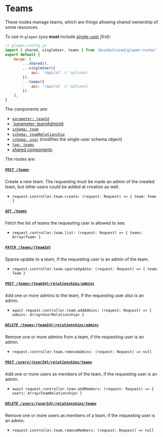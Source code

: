# Teams

These routes manage teams, which are things allowing shared ownership of some resources.

To use in `glopen` (you **must** include [single-user](../single-user/README.md) *first*):

```js
// glopen.config.js
import { shared, singleUser, teams } from '@saibotsivad/glopen-routes'
export default {
	merge: [
		...shared(),
		...singleUser({
			api: '/api/v1' // optional
		}),
		...teams({
			api: '/api/v1' // optional
		})
	],
}
```

The components are:

- [`parameter: teamId`](./openapi/components/parameters/teamId.@.js)
- [`parameter: teamAdminId](./openapi/components/parameters/teamAdminId.@.js)
- [`schema: team`](./openapi/components/schemas/team.@.js)
- [`schema: teamRelationship`](./openapi/components/schemas/teamRelationship.@.js)
- [`schema: user`](./openapi/components/schemas/user.@.js) (modifies the single-user schema object)
- [`tag: teams`](./openapi/tags.@.js)
- [shared components](../_shared/README.md)

The routes are:

##### [`POST /teams`](./routes/paths/teams/post.@.js)

Create a new team. The requesting must be made an admin of the created team, but other users could be added at creation as well.

- `request.controller.team.create: (request: Request) => { team: Team }`

##### [`GET /teams`](./routes/paths/teams/get.@.js)

Fetch the list of teams the requesting user is allowed to see.

- `request.controller.team.list: (request: Request) => { teams: Array<Team> }`

##### [`PATCH /teams/{teamId}`](./routes/paths/teams/{teamId}/patch.@.js)

Sparse update to a team, if the requesting user is an admin of the team.

- `request.controller.team.sparseUpdate: (request: Request) => { team: Team }`

##### [`POST /teams/{teamId}/relationships/admins`](./routes/paths/teams/{teamId}/relationships/admins/post.@.js)

Add one or more admins to the team, if the requesting user also is an admin.

- `await request.controller.team.addAdmins: (request: Request) => { admins: Array<UserRelationship> }`

##### [`DELETE /teams/{teamId}/relationships/admins`](./routes/paths/teams/{teamId}/relationships/admins/delete.@.js)

Remove one or more admins from a team, if the requesting user is an admin.

- `request.controller.team.removeAdmins: (request: Request) => null`

##### [`POST /users/{userId}/relationships/teams`](./routes/paths/users/{userId}/relationships/teams/post.@.js)

Add one or more users as members of the team, if the requesting user is an admin.

- `await request.controller.team.addMembers: (request: Request) => { users: Array<TeamRelationship> }`

##### [`DELETE /users/{userId}/relationships/teams`](./routes/paths/users/{userId}/relationships/teams/delete.@.js)

Remove one or more users as members of a team, if the requesting user is an admin.

- `request.controller.team.removeMembers: (request: Request) => null`
